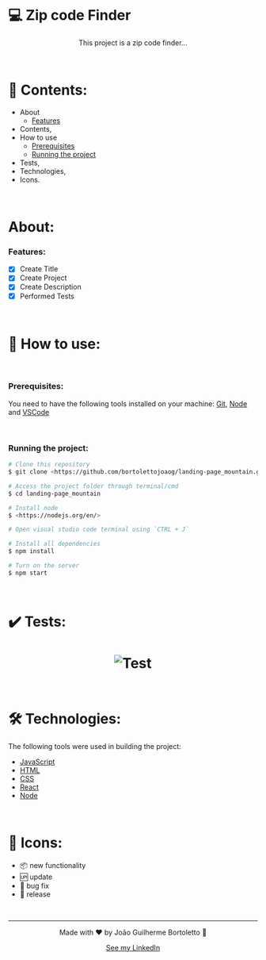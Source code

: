 # 💻 Zip code Finder

<p align="center">This project is a zip code finder...</p>

<br/>

# 📓 Contents:

- About
    - [Features](#Features)
- Contents,
- How to use
    - [Prerequisites](#Prerequisites)
    - [Running the project](#Running-the-project)
- Tests,
- Technologies,
- Icons.

<br/>

# About:

### Features:

- [x] Create Title
- [x] Create Project
- [x] Create Description
- [x] Performed Tests

<br/>

# 📝 How to use:

<br/>

### Prerequisites:

You need to have the following tools installed on your machine: [Git](https://git-scm.com), [Node](https://nodejs.org/en/) and [VSCode](https://code.visualstudio.com/)

<br/>

### Running the project:

```bash
# Clone this repository
$ git clone <https://github.com/bortolettojoaog/landing-page_mountain.git>

# Access the project folder through terminal/cmd
$ cd landing-page_mountain

# Install node
$ <https://nodejs.org/en/>

# Open visual studio code terminal using `CTRL + J`

# Install all dependencies
$ npm install

# Turn on the server
$ npm start
```

<br/>

# ✔️ Tests:
<h1 align="center">
    <img alt="Test" title="Test" src="./github/tests.gif" />
</h1>

<br/>

# 🛠️ Technologies:

The following tools were used in building the project:

- [JavaScript](https://www.javascript.com/)
- [HTML](https://pt.wikipedia.org/wiki/HTML)
- [CSS](https://pt.wikipedia.org/wiki/Cascading_Style_Sheets)
- [React](https://reactjs.org/)
- [Node](https://nodejs.org/en/)

<br/>

# 📁 Icons:

- :package: new functionality
- :up: update
- :bug: bug fix
- :checkered_flag: release

<br/>

---

<p align="center">
    Made with ❤️ by João Guilherme Bortoletto 👋
</p>

<p align="center">
    <a href="https://www.linkedin.com/in/bortolettojoaog/">See my LinkedIn</a>
</a>